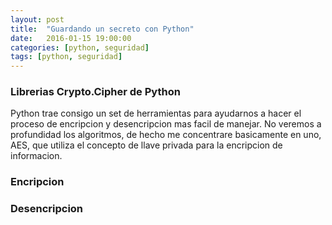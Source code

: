 ```yaml
---
layout: post
title:  "Guardando un secreto con Python"
date:   2016-01-15 19:00:00
categories: [python, seguridad]
tags: [python, seguridad]
---
```


### Librerias Crypto.Cipher de Python

Python trae consigo un set de herramientas para ayudarnos a hacer el proceso de encripcion y desencripcion mas facil de manejar. No veremos a profundidad los algoritmos, de hecho me concentrare basicamente en uno, AES, que utiliza el concepto de llave privada para la encripcion de informacion.

### Encripcion

### Desencripcion

